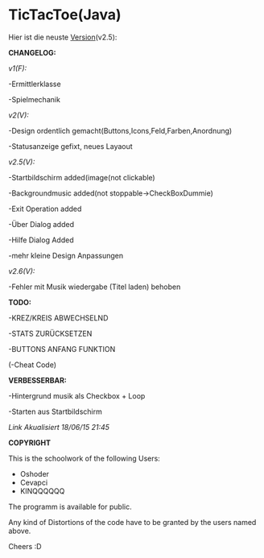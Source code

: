 # TicTacToe(Java)

Hier ist die neuste [Version](https://drive.google.com/open?id=0B2GSUNXSneswfl91SEt0bVF1LUczRXZxZ3FfS0VwQ1J6WW42YjZRaUw4LU9GOWRmeEkwRWc&authuser=0)(v2.5):


**CHANGELOG:**

*v1(F):*

-Ermittlerklasse

-Spielmechanik



*v2(V):*

-Design ordentlich gemacht(Buttons,Icons,Feld,Farben,Anordnung) 

-Statusanzeige gefixt, neues Layaout 




*v2.5(V):*

-Startbildschirm added(image(not clickable)

-Backgroundmusic added(not stoppable->CheckBoxDummie)

-Exit Operation added

-Über Dialog added

-Hilfe Dialog Added

-mehr kleine Design Anpassungen


*v2.6(V):*

-Fehler mit Musik wiedergabe (Titel laden) behoben




**TODO:**

-KREZ/KREIS ABWECHSELND

-STATS ZURÜCKSETZEN

-BUTTONS ANFANG FUNKTION

(-Cheat Code)


**VERBESSERBAR:**

-Hintergrund musik als Checkbox + Loop

-Starten aus Startbildschirm 


*Link Akualisiert 18/06/15 21:45*


**COPYRIGHT**

This is the schoolwork of the following Users:

- Oshoder
- Cevapci
- KINQQQQQQ

The programm is available for public. 

Any kind of Distortions of the code have to be granted by the users named above.

Cheers :D

